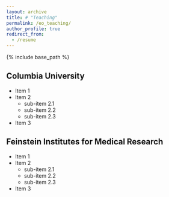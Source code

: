 ```yaml
---
layout: archive
title: # "Teaching"
permalink: /eo_teaching/
author_profile: true
redirect_from:
  - /resume
---
```


{% include base_path %}

Columbia University
------
* Item 1
* Item 2
  * sub-item 2.1
  * sub-item 2.2
  * sub-item 2.3
* Item 3

Feinstein Institutes for Medical Research
------
* Item 1
* Item 2
  * sub-item 2.1
  * sub-item 2.2
  * sub-item 2.3
* Item 3
